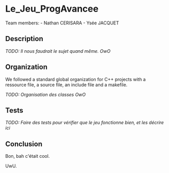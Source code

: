 # Le_Jeu_ProgAvancee

Team members:
    - Nathan CERISARA
    - Ysée JACQUET

## Description

*TODO: Il nous faudrait le sujet quand même. OwO*

## Organization

We followed a standard global organization for C++ projects with a ressource file, a source file, an include file and a makefile.

*TODO: Organisation des classes OwO*

## Tests

*TODO: Faire des tests pour vérifier que le jeu fonctionne bien, et les décrire ici*

## Conclusion

Bon, bah c'était cool.

UwU.
